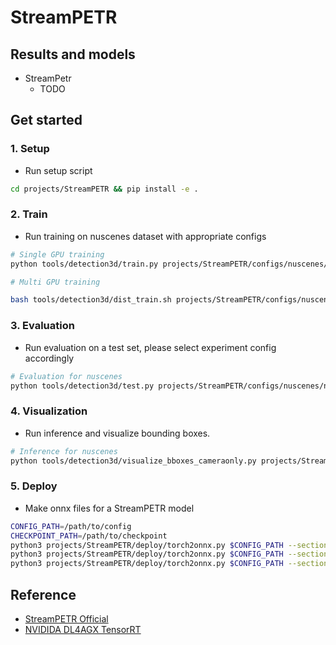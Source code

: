 # StreamPETR
## Results and models

- StreamPetr
  - TODO
## Get started
### 1. Setup

- Run setup script

```sh
cd projects/StreamPETR && pip install -e .
```
### 2. Train

- Run training on nuscenes dataset with appropriate configs

```sh
# Single GPU training
python tools/detection3d/train.py projects/StreamPETR/configs/nuscenes/t4_base_vov_flash_480x640_baseline.py
```

```sh
# Multi GPU training

bash tools/detection3d/dist_train.sh projects/StreamPETR/configs/nuscenes/t4_base_vov_flash_480x640_baseline.py 2
```

### 3. Evaluation

- Run evaluation on a test set, please select experiment config accordingly

```sh
# Evaluation for nuscenes
python tools/detection3d/test.py projects/StreamPETR/configs/nuscenes/nuscenes_vov_flash_320x800_baseline.py work_dirs/nuscenes_vov_flash_320x800_baseline/epoch_35.pth
```

### 4. Visualization

- Run inference and visualize bounding boxes.

```sh
# Inference for nuscenes
python tools/detection3d/visualize_bboxes_cameraonly.py projects/StreamPETR/configs/nuscenes/nuscenes_vov_flash_320x800_baseline.py.py work_dirs/nuscenes_vov_flash_320x800_baseline.py/epoch_35.pth
```
### 5. Deploy

- Make onnx files for a StreamPETR model

```sh
CONFIG_PATH=/path/to/config
CHECKPOINT_PATH=/path/to/checkpoint
python3 projects/StreamPETR/deploy/torch2onnx.py $CONFIG_PATH --section extract_img_feat --checkpoint $CHECKPOINT_PATH
python3 projects/StreamPETR/deploy/torch2onnx.py $CONFIG_PATH --section pts_head_memory --checkpoint $CHECKPOINT_PATH
python3 projects/StreamPETR/deploy/torch2onnx.py $CONFIG_PATH --section position_embedding --checkpoint $CHECKPOINT_PATH
```

## Reference

- [StreamPETR Official](https://github.com/exiawsh/StreamPETR/tree/main)
- [NVIDIDA DL4AGX TensorRT](https://github.com/NVIDIA/DL4AGX/tree/master/AV-Solutions/streampetr-trt)

